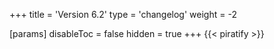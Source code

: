 +++
title = 'Version 6.2'
type = 'changelog'
weight = -2

[params]
  disableToc = false
  hidden = true
+++
{{< piratify >}}
